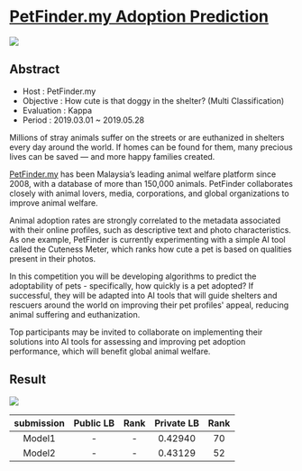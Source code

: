 # [PetFinder.my Adoption Prediction]( https://www.kaggle.com/c/petfinder-adoption-prediction/ )

![](https://drive.google.com/uc?export=view&id=1q31m9Zt5ZN6tMn986V7Bcgr62viqkvOG)

## Abstract 

- Host : PetFinder.my 
- Objective : How cute is that doggy in the shelter? (Multi Classification)
- Evaluation : Kappa
- Period :  2019.03.01 ~ 2019.05.28

Millions of stray animals suffer on the streets or are euthanized in shelters every day around the world. If homes can be found for them, many precious lives can be saved — and more happy families created.

[PetFinder.my](https://petfinder.my/) has been Malaysia’s leading animal welfare platform since 2008, with a database of more than 150,000 animals. PetFinder collaborates closely with animal lovers, media, corporations, and global organizations to improve animal welfare.

Animal adoption rates are strongly correlated to the metadata associated with their online profiles, such as descriptive text and photo characteristics. As one example, PetFinder is currently experimenting with a simple AI tool called the Cuteness Meter, which ranks how cute a pet is based on qualities present in their photos.

In this competition you will be developing algorithms to predict the adoptability of pets - specifically, how quickly is a pet adopted? If successful, they will be adapted into AI tools that will guide shelters and rescuers around the world on improving their pet profiles' appeal, reducing animal suffering and euthanization.

Top participants may be invited to collaborate on implementing their solutions into AI tools for assessing and improving pet adoption performance, which will benefit global animal welfare.

## Result 

![](https://drive.google.com/uc?export=view&id=1fzG3C7jFTS6uSiav9QT65HERcjES0QyD)

| submission | Public LB | Rank | Private LB | Rank |
| :--------: | :-------: | :--: | :--------: | :--: |
|   Model1   |     -     |  -   |  0.42940   |  70  |
|   Model2   |     -     |  -   |  0.43129   |  52  |
